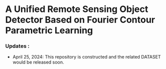 # A Unified Remote Sensing Object Detector Based on Fourier Contour Parametric Learning

### Updates :
* April 25, 2024: This repository is constructed and the related DATASET would be released soon.

